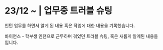 # 23/12 \~ | 업무중 트러블 슈팅

인턴 업무를 하면서 알게 된 내용 혹은 작업에 대한 내용을 기록했습니다.

바이언스 - 학부생 인턴으로 근무하며 겪었던 트러블 슈팅, 혹은 새롭게 알게된 내용들입니다.
